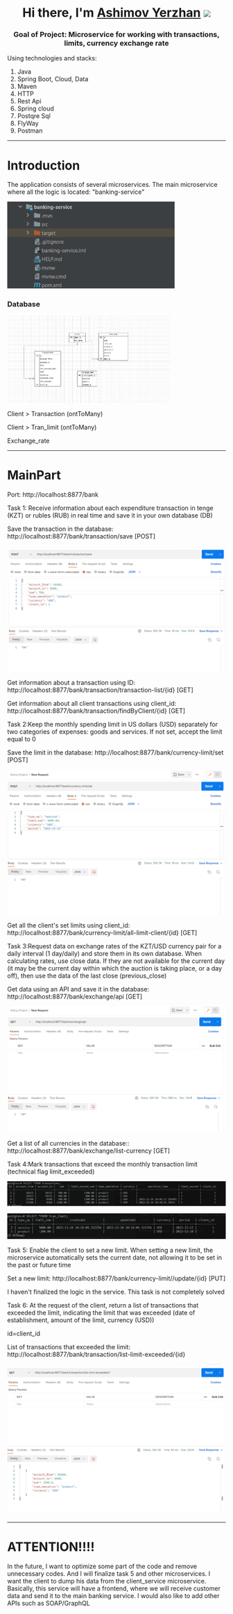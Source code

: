 <h1 align="center">Hi there, I'm <a href="https://daniilshat.ru/" target="_blank">Ashimov Yerzhan</a> 
<img src="https://github.com/blackcater/blackcater/raw/main/images/Hi.gif" height="32"/></h1>
<h3 align="center">Goal of Project: Microservice for working with transactions, limits, currency exchange rate</h3>


Using technologies and stacks: 
1) Java 
2) Spring Boot, Cloud, Data
3) Maven
4) HTTP
5) Rest Api
6) Spring cloud
7) Postqre Sql
8) FlyWay
9) Postman
---
<h1>Introduction</h1>
<p>The application consists of several microservices. The main microservice where all the logic is located: "banking-service"<p/>
<img src="config-server/src/main/resources/static/main.png" height="200" /></h1>

<h3>Database</h3>
<img src="config-server/src/main/resources/static/img.png" height="200"/></h1>
<p>Client > Transaction (ontToMany)<p/>
<p>Client > Tran_limit (ontToMany)<p/>
<p>Exchange_rate<p/>

---
<h1>MainPart</h1>
<p>Port: http://localhost:8877/bank</p>
<p>Task 1: Receive information about each expenditure transaction in tenge (KZT) or rubles (RUB) in real time and save it in your own database (DB)</p>
<p>Save the transaction in the database: http://localhost:8877/bank/transaction/save [POST]</p>

![](config-server/src/main/resources/static/img_1.png)

<p>Get information about a transaction using ID: http://localhost:8877/bank/transaction/transaction-list/{id} [GET]</p>
<p>Get information about all client transactions using client_id: http://localhost:8877/bank/transaction/findByClient/{id} [GET]</p>

<p>Task 2:Keep the monthly spending limit in US dollars (USD) separately for two categories of expenses: goods and services. If not set, accept the limit equal to 0</p>
<p>Save the limit in the database: http://localhost:8877/bank/currency-limit/set [POST]</p>

![](config-server/src/main/resources/static/img_2.png)

<p>Get all the client's set limits using client_id: http://localhost:8877/bank/currency-limit/all-limit-client/{id} [GET]</p>

<p>Task 3:Request data on exchange rates of the KZT/USD currency pair for a daily interval (1 day/daily) and store them in its own database. When calculating rates, use close data. If they are not available for the current day (it may be the current day within which the auction is taking place, or a day off), then use the data of the last close (previous_close)</p>

<p>Get data using an API and save it in the database: http://localhost:8877/bank/exchange/api [GET]</p>

![](config-server/src/main/resources/static/img_3.png)

<p>Get a list of all currencies in the database:: http://localhost:8877/bank/exchange/list-currency [GET]</p>

<p>Task 4:Mark transactions that exceed the monthly transaction limit (technical flag limit_exceeded)</p>

![img.png](img.png) 

![img_2.png](img_2.png)

<p>Task 5: Enable the client to set a new limit. When setting a new limit, the microservice automatically sets the current date, not allowing it to be set in the past or future time</p>
<p>Set a new limit: http://localhost:8877/bank/currency-limit//update/{id} [PUT] </p>
<p>I haven't finalized the logic in the service. This task is not completely solved</p>

<p>Task 6: At the request of the client, return a list of transactions that exceeded the limit, indicating the limit that was exceeded (date of establishment, amount of the limit, currency (USD))</p>
<p> id=client_id</p>
<p>List of transactions that exceeded the limit:  http://localhost:8877/bank/transaction/list-limit-exceeded/{id}</p>

![img_1.png](img_1.png)

---

<h1>ATTENTION!!!!</h1>
<p>In the future, I want to optimize some part of the code and remove unnecessary codes. And I will finalize task 5 and other microservices. I want the client to dump his data from the client_service microservice. Basically, this service will have a frontend, where we will receive customer data and send it to the main banking service. I would also like to add other APIs such as SOAP/GraphQL</p>







